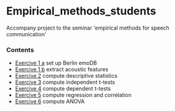 # Empirical_methods_students
Accompany project to the seminar 'empirical methods for speech communication'

### Contents

* [Exercive 1 a](exercises/Exercise_1.ipynb) set up Berlin emoDB
* [Exercive 1 b](exercises/Exercise_1.ipynb) extract acoustic features
* [Exercive 2](exercises/Exercise_1.ipynb) compute descriptive statistics
* [Exercive 3](exercises/Exercise_1.ipynb) compute independent t-tests
* [Exercive 4](exercises/Exercise_1.ipynb) compute dependent t-tests
* [Exercive 5](exercises/Exercise_1.ipynb) compute regression and correlation
* [Exercive 6](exercises/Exercise_1.ipynb) compute ANOVA
